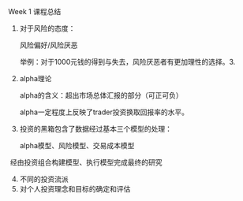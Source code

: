 Week 1 课程总结

1. 对于风险的态度：

   风险偏好/风险厌恶

   举例：对于1000元钱的得到与失去，风险厌恶者有更加理性的选择。3.

2. alpha理论

   alpha的含义：超出市场总体汇报的部分（可正可负）

   alpha一定程度上反映了trader投资换取回报率的水平。

3. 投资的黑箱包含了数据经过基本三个模型的处理：

   alpha模型、风险模型、交易成本模型

​       经由投资组合构建模型、执行模型完成最终的研究

4. 不同的投资流派
5. 对个人投资理念和目标的确定和评估